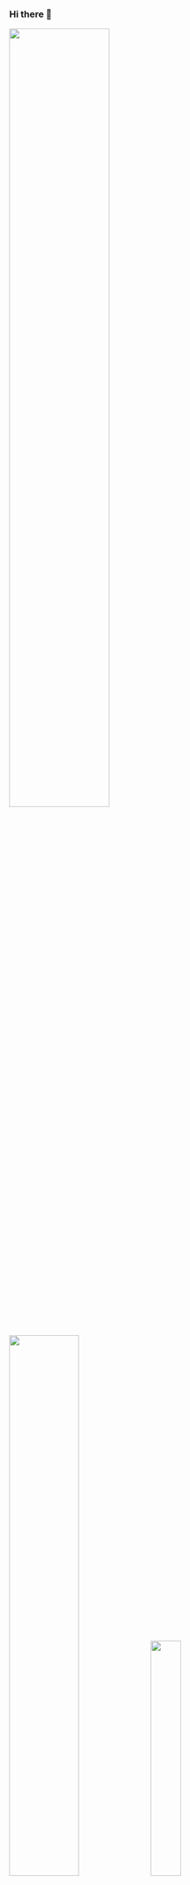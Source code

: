 ### Hi there 👋

<div align="left">
  <img width="60%" height="auto" src="https://cdn.discordapp.com/attachments/921445393169006693/1082513675220426843/Sarto_transicao_gif.gif">
  <br>
  <br>
  <img width="50%" height="auto" src="https://github-readme-stats.vercel.app/api?username=LeonardoSarto&show_icons=true&theme=dark">
  <img width="33%" height="auto" src="https://github-readme-stats.vercel.app/api/top-langs/?username=LeonardoSarto&layout=compact&theme=dark&langs_count=8">
  <br>
  <br>
  <img width="5%" height="auto" src="https://cdn.discordapp.com/attachments/921445393169006693/1082517980132421642/dart-logo.png">
  <img width="5%" height="auto" src="https://cdn.discordapp.com/attachments/921445393169006693/1082518014475378708/javascript-logo.png">
  <img width="5%" height="auto" src="https://cdn.discordapp.com/attachments/921445393169006693/1082518032473137242/typescript-logo.png">
  <img width="5%" height="auto" src="https://cdn.discordapp.com/attachments/921445393169006693/1082518051947290664/golang-logo.png">
  <img width="5%" height="auto" src="https://cdn.discordapp.com/attachments/921445393169006693/1082518065251627098/java-logo.png">
  
  <br>
  <br>
  <a href="https://www.linkedin.com/in/leonardo-sarto-978b99219">
    <img src="https://img.shields.io/badge/LinkedIn-0077B5?style=for-the-badge&logo=linkedin&logoColor=white">
  </a>
  <a href="https://www.twitch.tv/sartoengineer">
    <img src="https://img.shields.io/badge/Twitch-9146FF?style=for-the-badge&logo=twitch&logoColor=white">
  </a>
  <a href="https://www.youtube.com/channel/UC-iyE_7xYS2Y53i0qbRN2cA">
    <img src="https://img.shields.io/badge/YouTube-FF0000?style=for-the-badge&logo=youtube&logoColor=white">
  </a>
  <a href="https://twitter.com/sarto_leonardo">
    <img src="https://img.shields.io/badge/Twitter-1DA1F2?style=for-the-badge&logo=twitter&logoColor=white">
  </a>
  <a href="https://www.facebook.com/sarto.leonardo">
    <img src="https://img.shields.io/badge/Facebook-1877F2?style=for-the-badge&logo=facebook&logoColor=white">
  </a>
  <a href="https://www.instagram.com/sarto_leonardo">
    <img src="https://img.shields.io/badge/Instagram-E4405F?style=for-the-badge&logo=instagram&logoColor=white">
  </a>
  
</div>
